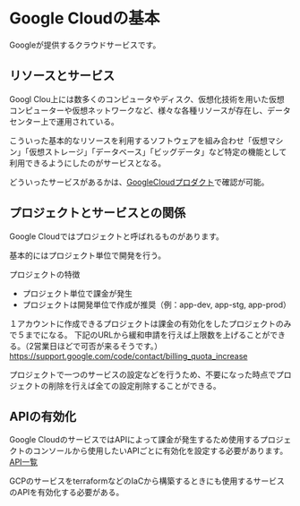 # Google Cloudの基本

Googleが提供するクラウドサービスです。

## リソースとサービス
Googl Clou上には数多くのコンピュータやディスク、仮想化技術を用いた仮想コンピューターや仮想ネットワークなど、様々な各種リソースが存在し、データセンター上で運用されている。

こういった基本的なリソースを利用するソフトウェアを組み合わせ「仮想マシン」「仮想ストレージ」「データベース」「ビッグデータ」など特定の機能として利用できるようにしたのがサービスとなる。

どういったサービスがあるかは、[GoogleCloudプロダクト](https://cloud.google.com/products?hl=ja)で確認が可能。

## プロジェクトとサービスとの関係
Google Cloudではプロジェクトと呼ばれるものがあります。

基本的にはプロジェクト単位で開発を行う。

プロジェクトの特徴
- プロジェクト単位で課金が発生
- プロジェクトは開発単位で作成が推奨（例：app-dev, app-stg, app-prod）

１アカウントに作成できるプロジェクトは課金の有効化をしたプロジェクトのみで５までになる。
下記のURLから緩和申請を行えば上限数を上げることができる。（2営業日ほどで可否が来るそうです。）
https://support.google.com/code/contact/billing_quota_increase

プロジェクトで一つのサービスの設定などを行うため、不要になった時点でプロジェクトの削除を行えば全ての設定削除することができる。

## APIの有効化
Google CloudのサービスではAPIによって課金が発生するため使用するプロジェクトのコンソールから使用したいAPIごとに有効化を設定する必要があります。
[API一覧](https://console.cloud.google.com/apis/library?hl=ja&)

GCPのサービスをterraformなどのIaCから構築するときにも使用するサービスのAPIを有効化する必要がある。
